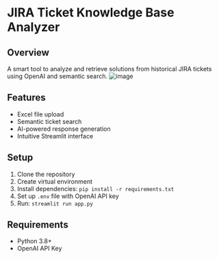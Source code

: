 # JIRA Ticket Knowledge Base Analyzer

## Overview

A smart tool to analyze and retrieve solutions from historical JIRA tickets using OpenAI and semantic search.
![image](https://github.com/user-attachments/assets/7a150f9d-afc4-4977-a293-66f0caf52fa2)


## Features

- Excel file upload
- Semantic ticket search
- AI-powered response generation
- Intuitive Streamlit interface

## Setup

1. Clone the repository
2. Create virtual environment
3. Install dependencies: `pip install -r requirements.txt`
4. Set up `.env` file with OpenAI API key
5. Run: `streamlit run app.py`

## Requirements

- Python 3.8+
- OpenAI API Key
